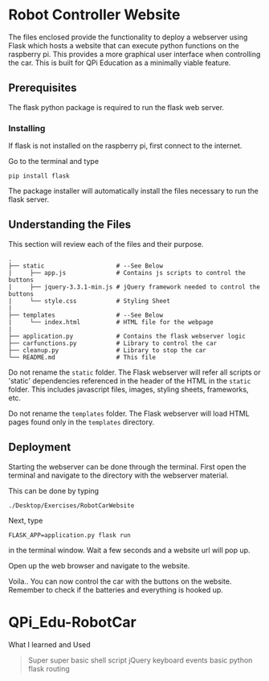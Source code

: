 # Robot Controller Website

The files enclosed provide the functionality to deploy a webserver using Flask which hosts a website that can execute python functions on the raspberry pi. This provides a more graphical user interface when controlling the car. This is built for QPi Education as a minimally viable feature.

## Prerequisites

The flask python package is required to run the flask web server.

### Installing

If flask is not installed on the raspberry pi, first connect to the internet.

Go to the terminal and type

`pip install flask`

The package installer will automatically install the files necessary to run the flask server.

## Understanding the Files

This section will review each of the files and their purpose.

    .
    ├── static                    # --See Below
    |     ├── app.js              # Contains js scripts to control the buttons
    |     ├── jquery-3.3.1-min.js # jQuery framework needed to control the buttons
    |     └── style.css           # Styling Sheet
    |
    ├── templates                 # --See Below
    |     └── index.html          # HTML file for the webpage
    |
    ├── application.py            # Contains the flask webserver logic
    ├── carfunctions.py           # Library to control the car
    ├── cleanup.py                # Library to stop the car
    └── README.md                 # This file

Do not rename the `static` folder. The Flask webserver will refer all scripts or 'static' dependencies referenced in the header of the HTML in the `static` folder. This includes javascript files, images, styling sheets, frameworks, etc.

Do not rename the `templates` folder. The Flask webserver will load HTML pages found only in the `templates` directory.

## Deployment

Starting the webserver can be done through the terminal. First open the terminal and navigate to the directory with the webserver material.

This can be done by typing

`./Desktop/Exercises/RobotCarWebsite`

Next, type

`FLASK_APP=application.py flask run`

in the terminal window. Wait a few seconds and a website url will pop up.

Open up the web browser and navigate to the website.

Voila.. You can now control the car with the buttons on the website. Remember to check if the batteries and everything is hooked up.

# QPi_Edu-RobotCar

What I learned and Used
>Super super basic shell script
>jQuery keyboard events
>basic python flask routing
